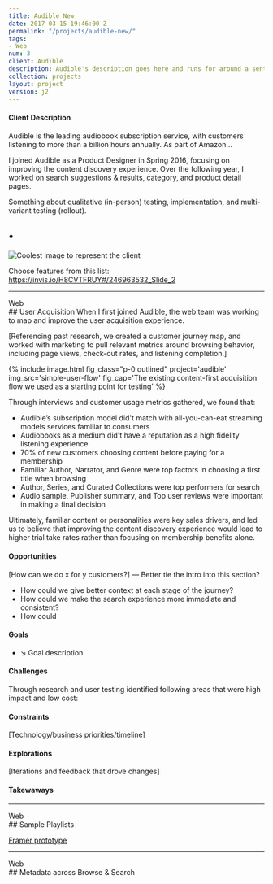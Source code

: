 ```yaml
---
title: Audible New
date: 2017-03-15 19:46:00 Z
permalink: "/projects/audible-new/"
tags:
- Web
num: 3
client: Audible
description: Audible's description goes here and runs for around a sentence or so
collection: projects
layout: project
version: j2
---
```


#### Client Description
Audible is the leading audiobook subscription service, with customers listening to more than a billion hours annually. As part of Amazon…

I joined Audible as a Product Designer in Spring 2016, focusing on improving the content discovery experience. Over the following year, I worked on search suggestions & results, category, and product detail pages. 

Something about qualitative (in-person) testing, implementation, and multi-variant testing (rollout).




## •
![Coolest image to represent the client](/assets/images/localytics-v4/2-2013-to-2014.jpg)


Choose features from this list: https://invis.io/H8CVTFRUY#/246963532_Slide_2

---
<div class="platform">Web</div>
## User Acquisition
When I first joined Audible, the web team was working to map and improve the user acquisition experience. 

[Referencing past research, we created a customer journey map, and worked with marketing to pull relevant metrics around browsing behavior, including page views, check-out rates, and listening completion.]

{% include image.html fig_class="p-0 outlined" project='audible' img_src='simple-user-flow' fig_cap='The existing content-first acquisition flow we used as a starting point for testing' %}

Through interviews and customer usage metrics gathered, we found that:

- Audible’s subscription model did't match with all-you-can-eat streaming models services familiar to consumers 
- Audiobooks as a medium did't have a reputation as a high fidelity listening experience
- 70% of new customers choosing content before paying for a membership
- Familiar Author, Narrator, and Genre were top factors in choosing a first title when browsing
- Author, Series, and Curated Collections were top performers for search
- Audio sample, Publisher summary, and Top user reviews were important in making a final decision

Ultimately, familiar content or personalities were key sales drivers, and led us to believe that improving the content discovery experience would lead to higher trial take rates rather than focusing on membership benefits alone.

#### Opportunities
[How can we do x for y customers?] — Better tie the intro into this section?
- How could we give better context at each stage of the journey?
- How could we make the search experience more immediate and consistent?
- How could 

#### Goals
- ↘️ Goal description

#### Challenges
Through research and user testing identified following areas that were high impact and low cost:

#### Constraints
[Technology/business priorities/timeline]

#### Explorations
[Iterations and feedback that drove changes]

#### Takewaways

---
<div class="platform">Web</div>
## Sample Playlists



[Framer prototype](https://framer.cloud/SuJvV/)

---
<div class="platform">Web</div>
## Metadata across Browse & Search